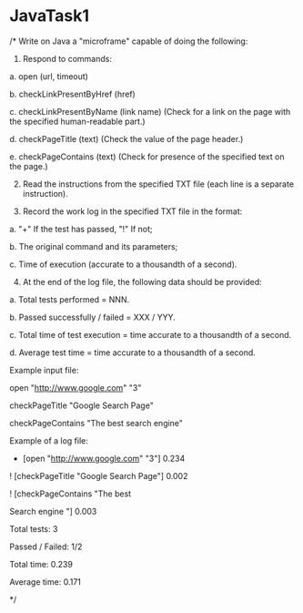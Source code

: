 # JavaTask1
/*
Write on Java a "microframe" capable of doing the following:
1. Respond to commands:

a. open (url, timeout)

b. checkLinkPresentByHref (href)

c. checkLinkPresentByName (link name) (Check for a link on the page with the specified human-readable part.)

d. checkPageTitle (text) (Check the value of the page header.)

e. checkPageContains (text) (Check for presence of the specified text on the page.)

2. Read the instructions from the specified TXT file (each line is a separate instruction).

3. Record the work log in the specified TXT file in the format:

a. "+" If the test has passed, "!" If not;

b. The original command and its parameters;

c. Time of execution (accurate to a thousandth of a second).

4. At the end of the log file, the following data should be provided:

a. Total tests performed = NNN.

b. Passed successfully / failed = XXX / YYY.

c. Total time of test execution = time accurate to a thousandth of a second.

d. Average test time = time accurate to a thousandth of a second.

Example input file:

open "http://www.google.com" "3"

checkPageTitle "Google Search Page"

checkPageContains "The best search engine"

Example of a log file:

+ [open "http://www.google.com" "3"] 0.234

! [checkPageTitle "Google Search Page"] 0.002

! [checkPageContains "The best

Search engine "] 0.003

Total tests: 3

Passed / Failed: 1/2

Total time: 0.239

Average time: 0.171

*/
